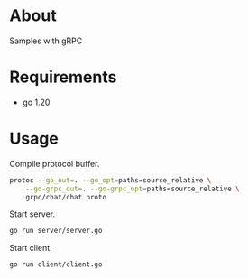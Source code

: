 # About

Samples with gRPC

# Requirements

* go 1.20

# Usage

Compile protocol buffer.

```bash
protoc --go_out=. --go_opt=paths=source_relative \
    --go-grpc_out=. --go-grpc_opt=paths=source_relative \
    grpc/chat/chat.proto
```

Start server.

```bash
go run server/server.go
```

Start client.

```bash
go run client/client.go
```